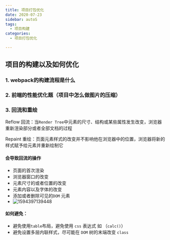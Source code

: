 ```yaml
---
title: 项目打包优化
date: 2020-07-23
sidebar: autoS
tags:
  - 项目构建
categories:
  - 项目打包优化

---
```




## 项目的构建以及如何优化

### 1. webpack的构建流程是什么

### 2. 前端的性能优化题（项目中怎么做图片的压缩）

### 3. 回流和重绘

Reflow 回流：当`Render Tree`中元素的尺寸、结构或某些属性发生改变，浏览器重新渲染部分或者全部文档的过程

Repaint 重绘：页面元素样式的改变并不影响他在浏览器中的位置，浏览器将新的样式赋予给元素并重新绘制它

#### 会导致回流的操作

- 页面的首次渲染
- 浏览器窗口的改变
- 元素尺寸的或者位置的改变
- 元素内容以及字体的改变
- 添加或者删除可见的`DOM` 元素
- ![1594397139448](H:\biji\typora_imgs\1594397139448.png)

#### 如何避免：

- 避免使用`table`布局，避免使用 `css` 表达式 如 （`calc()`）
- 避免设置多层内联样式，尽可能在 `DOM` 树的末端改变 `class`